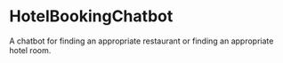 # HotelBookingChatbot
A chatbot for finding an appropriate restaurant or finding an appropriate hotel room. 
